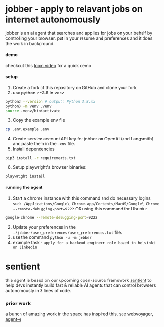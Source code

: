 # jobber - apply to relavant jobs on internet autonomously

jobber is an ai agent that searches and applies for jobs on your behalf by controlling your browser. put in your resume and preferences and it does the work in background.

#### demo

checkout this [loom video](https://www.loom.com/share/2037ee751b4f491c8d2ffd472d8223bd?sid=53d08a9f-5a9b-4388-ae69-445032b31738) for a quick demo

#### setup

1. Create a fork of this repository on GitHub and clone your fork
2. use python >=3.8 in venv
```bash
python3 --version # output: Python 3.8.xx
python3 -m venv .venv
source .venv/bin/activate
```
3. Copy the example env file
```bash
cp .env.example .env
```
4. Create service account API key for jobber on OpenAI (and Langsmith) and paste them in the `.env` file.
5. Install dependencies
```bash
pip3 install -r requirements.txt
```
6. Setup playwright's browser binaries:
```bash
playwright install
```

#### running the agent

1. Start a chrome instance with this command and do necessary logins `sudo /Applications/Google\ Chrome.app/Contents/MacOS/Google\ Chrome --remote-debugging-port=9222`
OR using this command for Ubuntu:
```bash
google-chrome --remote-debugging-port=9222
```
2. Update your preferences in the `./jobber/user_preferences/user_preferences.txt` file.
3. use the command `python -u -m jobber`
4. example task - `apply for a backend engineer role based in helsinki on linkedin`

# sentient

this agent is based on our upcoming open-source framework [sentient](http://sentient.engineering) to help devs instantly build fast & reliable AI agents that can control browsers autonomously in 3 lines of code.

### prior work
a bunch of amazing work in the space has inspired this. see [webvoyager](https://arxiv.org/abs/2401.13919), [agent-e](https://arxiv.org/abs/2407.13032)
